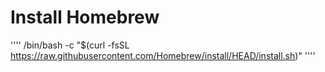 # Install Homebrew
''''
/bin/bash -c "$(curl -fsSL https://raw.githubusercontent.com/Homebrew/install/HEAD/install.sh)"
''''
